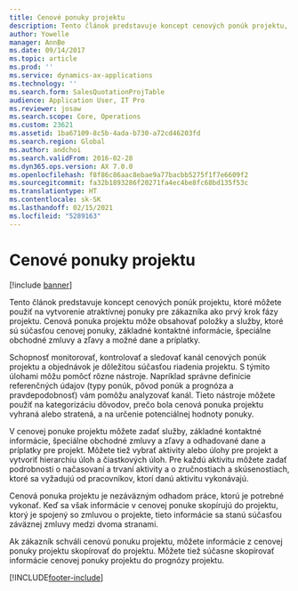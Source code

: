 ```yaml
---
title: Cenové ponuky projektu
description: Tento článok predstavuje koncept cenových ponúk projektu, ktoré môžete použiť na vytvorenie atraktívnej ponuky pre zákazníka ako prvý krok fázy projektu. Cenová ponuka projektu môže obsahovať položky a služby, ktoré sú súčasťou cenovej ponuky, základné kontaktné informácie, špeciálne obchodné zmluvy a zľavy a možné dane a príplatky.
author: Yowelle
manager: AnnBe
ms.date: 09/14/2017
ms.topic: article
ms.prod: ''
ms.service: dynamics-ax-applications
ms.technology: ''
ms.search.form: SalesQuotationProjTable
audience: Application User, IT Pro
ms.reviewer: josaw
ms.search.scope: Core, Operations
ms.custom: 23621
ms.assetid: 1ba67109-8c5b-4ada-b730-a72cd46203fd
ms.search.region: Global
ms.author: andchoi
ms.search.validFrom: 2016-02-28
ms.dyn365.ops.version: AX 7.0.0
ms.openlocfilehash: f8f86c86aac8ebae9a77bacbb5275f1f7e6609f2
ms.sourcegitcommit: fa32b1893286f20271fa4ec4be8fc68bd135f53c
ms.translationtype: HT
ms.contentlocale: sk-SK
ms.lasthandoff: 02/15/2021
ms.locfileid: "5289163"
---
```

# <a name="project-quotations"></a>Cenové ponuky projektu

[!include [banner](../includes/banner.md)]

Tento článok predstavuje koncept cenových ponúk projektu, ktoré môžete použiť na vytvorenie atraktívnej ponuky pre zákazníka ako prvý krok fázy projektu. Cenová ponuka projektu môže obsahovať položky a služby, ktoré sú súčasťou cenovej ponuky, základné kontaktné informácie, špeciálne obchodné zmluvy a zľavy a možné dane a príplatky. 

Schopnosť monitorovať, kontrolovať a sledovať kanál cenových ponúk projektu a objednávok je dôležitou súčasťou riadenia projektu. S týmito úlohami môžu pomôcť rôzne nástroje. Napríklad správne definície referenčných údajov (typy ponúk, pôvod ponúk a prognóza a pravdepodobnosť) vám pomôžu analyzovať kanál. Tieto nástroje môžete použiť na kategorizáciu dôvodov, prečo bola cenová ponuka projektu vyhraná alebo stratená, a na určenie potenciálnej hodnoty ponuky. 

V cenovej ponuke projektu môžete zadať služby, základné kontaktné informácie, špeciálne obchodné zmluvy a zľavy a odhadované dane a príplatky pre projekt. Môžete tiež vybrať aktivity alebo úlohy pre projekt a vytvoriť hierarchiu úloh a čiastkových úloh. Pre každú aktivitu môžete zadať podrobnosti o načasovaní a trvaní aktivity a o zručnostiach a skúsenostiach, ktoré sa vyžadujú od pracovníkov, ktorí danú aktivitu vykonávajú. 

Cenová ponuka projektu je nezáväzným odhadom práce, ktorú je potrebné vykonať. Keď sa však informácie v cenovej ponuke skopírujú do projektu, ktorý je spojený so zmluvou o projekte, tieto informácie sa stanú súčasťou záväznej zmluvy medzi dvoma stranami. 

Ak zákazník schváli cenovú ponuku projektu, môžete informácie z cenovej ponuky projektu skopírovať do projektu. Môžete tiež súčasne skopírovať informácie cenovej ponuky projektu do prognózy projektu.





[!INCLUDE[footer-include](../includes/footer-banner.md)]